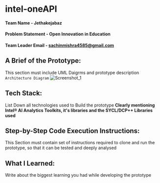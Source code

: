 # intel-oneAPI

#### Team Name - Jethakejabaz
#### Problem Statement - Open Innovation in Education 
#### Team Leader Email - sachinmishra4585@gmail.com

## A Brief of the Prototype:
  This section must include UML Daigrms and prototype description
  `Architecture Diagram`
  ![Screenshot_1](https://github.com/Kush134/intel-oneAPI-Jethakejabaz-/assets/37140352/f3ee9dfd-a5ba-4d39-81bf-eb951f341156)

  
## Tech Stack: 
   List Down all technologies used to Build the prototype **Clearly mentioning Intel® AI Analytics Toolkits, it's libraries and the SYCL/DCP++ Libraries used**
   
## Step-by-Step Code Execution Instructions:
  This Section must contain set of instructions required to clone and run the prototype, so that it can be tested and deeply analysed
  
## What I Learned:
   Write about the biggest learning you had while developing the prototype
